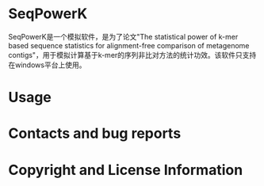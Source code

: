 # SeqPowerK
SeqPowerK是一个模拟软件，是为了论文"The statistical power of k-mer based sequence statistics for alignment-free comparison of metagenome contigs"，用于模拟计算基于k-mer的序列非比对方法的统计功效。该软件只支持在windows平台上使用。
# Usage

# Contacts and bug reports
# Copyright and License Information

